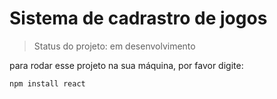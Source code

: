 <h1>Sistema de cadrastro de jogos</h1>

> Status do projeto: em desenvolvimento

para rodar esse projeto na sua máquina, por favor digite:

```
npm install react
```
